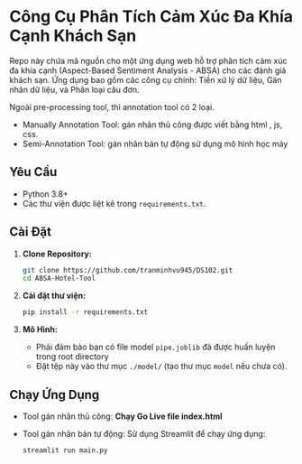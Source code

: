 # Công Cụ Phân Tích Cảm Xúc Đa Khía Cạnh Khách Sạn

Repo này chứa mã nguồn cho một ứng dụng web hỗ trợ phân tích cảm xúc đa khía cạnh (Aspect-Based Sentiment Analysis - ABSA) cho các đánh giá khách sạn. Ứng dụng bao gồm các công cụ chính: Tiền xử lý dữ liệu, Gán nhãn dữ liệu, và Phân loại câu đơn. 

Ngoài pre-processing tool, thì annotation tool có 2 loại. 
*  Manually Annotation Tool: gán nhãn thủ công được viết bằng html , js, css.
*  Semi-Annotation Tool: gán nhãn bán tự động sử dụng mô hình học máy

## Yêu Cầu

*   Python 3.8+
*   Các thư viện được liệt kê trong `requirements.txt`.

## Cài Đặt

1.  **Clone Repository:**
    ```bash
    git clone https://github.com/tranminhvu945/DS102.git
    cd ABSA-Hotel-Tool
    ```

2.  **Cài đặt thư viện:**
    ```bash
    pip install -r requirements.txt
    ```

3.  **Mô Hình:**
    *   Phải đảm bảo bạn có file model `pipe.joblib` đã được huấn luyện trong root directory
    *   Đặt tệp này vào thư mục `./model/` (tạo thư mục `model` nếu chưa có).

## Chạy Ứng Dụng
*  Tool gán nhãn thủ công: **Chạy Go Live file index.html**
*  Tool gán nhãn bán tự động: Sử dụng Streamlit để chạy ứng dụng:

   ```bash
   streamlit run main.py
   ```
